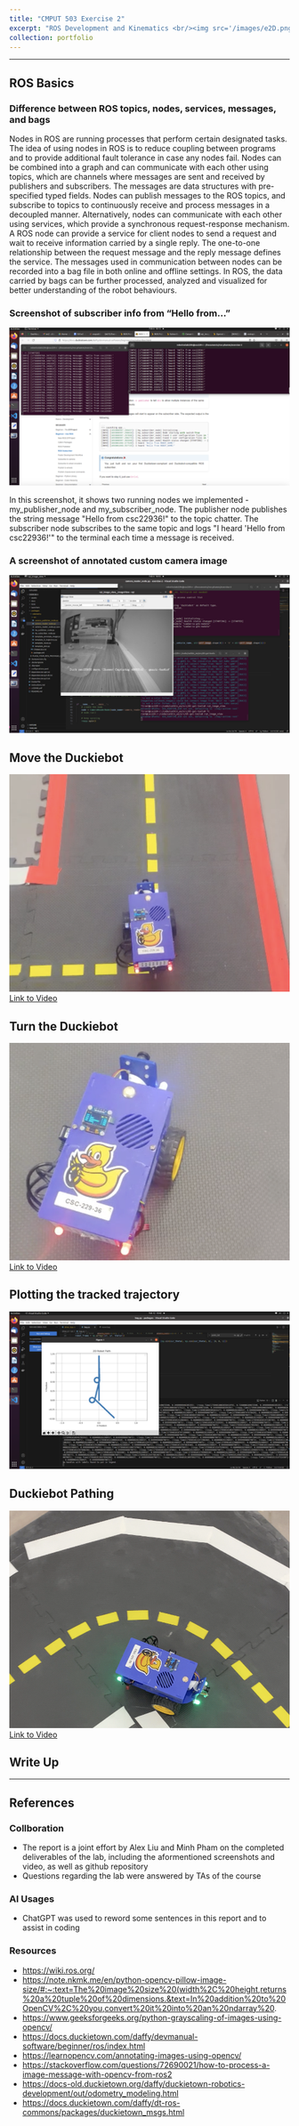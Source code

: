 ```yaml
---
title: "CMPUT 503 Exercise 2"
excerpt: "ROS Development and Kinematics <br/><img src='/images/e2D.png'>"
collection: portfolio
---
```


---

## ROS Basics

### Difference between ROS topics, nodes, services, messages, and bags

Nodes in ROS are running processes that perform certain designated tasks. The idea of using nodes in ROS is to reduce coupling between programs and to provide additional fault tolerance in case any nodes fail. Nodes can be combined into a graph and can communicate with each other using topics, which are channels where messages are sent and received by publishers and subscribers. The messages are data structures with pre-specified typed fields. Nodes can publish messages to the ROS topics, and subscribe to topics to continuously receive and process messages in a decoupled manner. Alternatively, nodes can communicate with each other using services, which provide a synchronous request-response mechanism. A ROS node can provide a service for client nodes to send a request and wait to receive information carried by a single reply. The one-to-one relationship between the request message and the reply message defines the service. The messages used in communication between nodes can be recorded into a bag file in both online and offline settings. In ROS, the data carried by bags can be further processed, analyzed and visualized for better understanding of the robot behaviours. 

### Screenshot of subscriber info from “Hello from…”

![alt text](/images/e2pubsub.png)

In this screenshot, it shows two running nodes we implemented - my_publisher_node and my_subscriber_node. The publisher node publishes the string message "Hello from csc22936!" to the topic chatter. The subscriber node subscribes to the same topic and logs "I heard 'Hello from csc22936!'" to the terminal each time a message is received. 

### A screenshot of annotated custom camera image

![alt text](/images/e2camera.png)



## Move the Duckiebot 
![alt text](/images/e21.25.png)
[Link to Video](https://youtube.com/shorts/M6-FEvGpWSU)


## Turn the Duckiebot
![alt text](/images/e290.png)
[Link to Video](https://youtube.com/shorts/sWfWMmzjZek)

## Plotting the tracked trajectory 
![alt text](/images/e2bag.png)


## Duckiebot Pathing 

![alt text](/images/e2D.png)
[Link to Video](https://youtube.com/shorts/bexmIOBJRnc)



## Write Up

---

## References

### Collboration
- The report is a joint effort by Alex Liu and Minh Pham on the completed deliverables of the lab, including the aformentioned screenshots and video, as well as github repository
- Questions regarding the lab were answered by TAs of the course


### AI Usages
- ChatGPT was used to reword some sentences in this report and to assist in coding

### Resources
- https://wiki.ros.org/
- https://note.nkmk.me/en/python-opencv-pillow-image-size/#:~:text=The%20image%20size%20(width%2C%20height,returns%20a%20tuple%20of%20dimensions.&text=In%20addition%20to%20OpenCV%2C%20you,convert%20it%20into%20an%20ndarray%20.
- https://www.geeksforgeeks.org/python-grayscaling-of-images-using-opencv/
- https://docs.duckietown.com/daffy/devmanual-software/beginner/ros/index.html
- https://learnopencv.com/annotating-images-using-opencv/
- https://stackoverflow.com/questions/72690021/how-to-process-a-image-message-with-opencv-from-ros2
- https://docs-old.duckietown.org/daffy/duckietown-robotics-development/out/odometry_modeling.html
- https://docs.duckietown.com/daffy/dt-ros-commons/packages/duckietown_msgs.html

